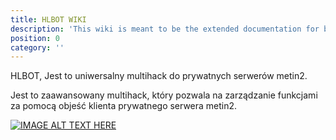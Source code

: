```yaml
---
title: HLBOT WIKI
description: 'This wiki is meant to be the extended documentation for both end users and developers, so it is separated in those two categories.'
position: 0
category: ''
---
```

HLBOT, Jest to uniwersalny multihack do prywatnych serwerów metin2.

Jest to zaawansowany multihack, który pozwala na zarządzanie funkcjami za pomocą objeść klienta prywatnego serwera metin2.

[![IMAGE ALT TEXT HERE](http://img.youtube.com/vi/skeDaeLkN7o/0.jpg)](https://youtu.be/skeDaeLkN7o)
